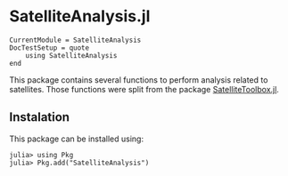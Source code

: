 SatelliteAnalysis.jl
====================

```@meta
CurrentModule = SatelliteAnalysis
DocTestSetup = quote
    using SatelliteAnalysis
end
```

This package contains several functions to perform analysis related to satellites. Those
functions were split from the package
[SatelliteToolbox.jl](https://github.com/JuliaSpace/SatelliteToolbox.jl).

## Instalation

This package can be installed using:

```julia-repl
julia> using Pkg
julia> Pkg.add("SatelliteAnalysis")
```
